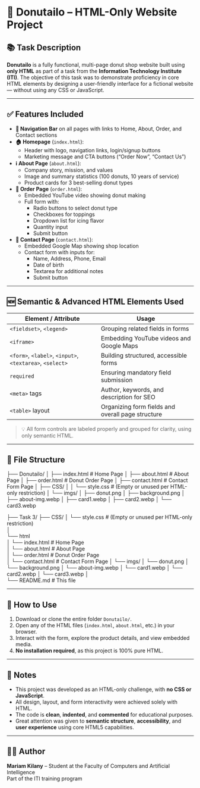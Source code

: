 # 🍩 Donutailo – HTML-Only Website Project

## 📚 Task Description

**Donutailo** is a fully functional, multi-page donut shop website built using **only HTML** as part of a task from the **Information Technology Institute (ITI)**. The objective of this task was to demonstrate proficiency in core HTML elements by designing a user-friendly interface for a fictional website — without using any CSS or JavaScript.

---

## ✅ Features Included

- **🧭 Navigation Bar** on all pages with links to Home, About, Order, and Contact sections
- **🏠 Homepage** (`index.html`):
  - Header with logo, navigation links, login/signup buttons
  - Marketing message and CTA buttons (“Order Now”, “Contact Us”)
- **ℹ️ About Page** (`about.html`):
  - Company story, mission, and values
  - Image and summary statistics (100 donuts, 10 years of service)
  - Product cards for 3 best-selling donut types
- **🛒 Order Page** (`order.html`):
  - Embedded YouTube video showing donut making
  - Full form with:
    - Radio buttons to select donut type
    - Checkboxes for toppings
    - Dropdown list for icing flavor
    - Quantity input
    - Submit button
- **📍 Contact Page** (`contact.html`):
  - Embedded Google Map showing shop location
  - Contact form with inputs for:
    - Name, Address, Phone, Email
    - Date of birth
    - Textarea for additional notes
    - Submit button

---

## 🆕 Semantic & Advanced HTML Elements Used

| Element / Attribute        | Usage                                                                 |
|----------------------------|------------------------------------------------------------------------|
| `<fieldset>`, `<legend>`   | Grouping related fields in forms                                       |
| `<iframe>`                 | Embedding YouTube videos and Google Maps                               |
| `<form>`, `<label>`, `<input>`, `<textarea>`, `<select>` | Building structured, accessible forms |
| `required`                 | Ensuring mandatory field submission                                   |
| `<meta>` tags              | Author, keywords, and description for SEO                             |
| `<table>` layout           | Organizing form fields and overall page structure                     |

> 💡 All form controls are labeled properly and grouped for clarity, using only semantic HTML.

---

## 🧱 File Structure

├── Donutailo/
│ ├── index.html # Home Page
│ ├── about.html # About Page
│ ├── order.html # Donut Order Page
│ ├── contact.html # Contact Form Page
│ ├── CSS/
│ │ └── style.css # (Empty or unused per HTML-only restriction)
│ └── imgs/
│ ├── donut.png
│ ├── background.png
│ ├── about-img.webp
│ ├── card1.webp
│ ├── card2.webp
│ └── card3.webp

├── Task 3/
     ├── CSS/
     │    └── style.css # (Empty or unused per HTML-only restriction)  
     │    
     └── html            
     │    └── index.html # Home Page     
     │    └── about.html # About Page   
     │    └── order.html # Donut Order Page  
     │    └── contact.html # Contact Form Page
     │
     └── imgs/
     │    └── donut.png
     │    └── background.png
     │    └── about-img.webp
     │    └── card1.webp
     │    └── card2.webp
     │    └── card3.webp
     │        
     └── README.md  # This file

---

## 🚀 How to Use

1. Download or clone the entire folder `Donutailo/`.
2. Open any of the HTML files (`index.html`, `about.html`, etc.) in your browser.
3. Interact with the form, explore the product details, and view embedded media.
4. **No installation required**, as this project is 100% pure HTML.

---

## 📌 Notes

- This project was developed as an HTML-only challenge, with **no CSS or JavaScript**.
- All design, layout, and form interactivity were achieved solely with HTML.
- The code is **clean**, **indented**, and **commented** for educational purposes.
- Great attention was given to **semantic structure**, **accessibility**, and **user experience** using core HTML5 capabilities.

---

## 👩‍💻 Author

**Mariam Kilany** – Student at the Faculty of Computers and Artificial Intelligence  
Part of the ITI training program  